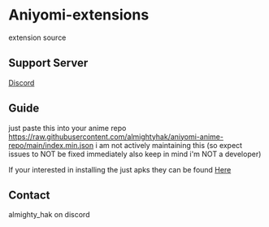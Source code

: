 # Aniyomi-extensions
 extension source

## Support Server

[Discord](https://discord.gg/vut4mmXQzU)

## Guide

just paste this into your anime repo https://raw.githubusercontent.com/almightyhak/aniyomi-anime-repo/main/index.min.json i am not actively maintaining this (so expect issues to NOT be fixed immediately also keep in mind i'm NOT a developer)

If your interested in installing the just apks they can be found [Here](https://github.com/almightyhak/aniyomi-anime-repo)

## Contact

almighty_hak on discord

